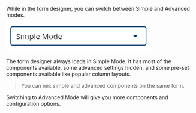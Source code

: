 While in the form designer, you can switch between Simple and Advanced modes.

![](images/simple_advanced_modes.png) 

The form designer always loads in Simple Mode. It has most of the components available, some advanced settings hidden, and some pre-set components available like popular column layouts.

> You can mix simple and advanced components on the same form.

Switching to Advanced Mode will give you more components and configuration options.